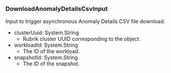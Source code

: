 ### DownloadAnomalyDetailsCsvInput
Input to trigger asynchronous Anomaly Details CSV file download.

- clusterUuid: System.String
  - Rubrik cluster UUID corresponding to the object.
- workloadId: System.String
  - The ID of the workload.
- snapshotId: System.String
  - The ID of the snapshot.
